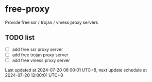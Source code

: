 
# free-proxy
Provide free ssr / trojan / vmess proxy servers


## TODO list
- [ ] add free ssr proxy server
- [ ] add free trojan proxy server
- [ ] add free vmess proxy server

Last updated at 2024-07-20 06:00:01 UTC+8, next update schedule at 2024-07-20 12:00:01 UTC+8

